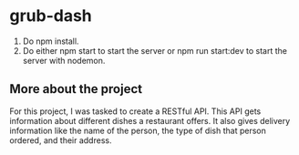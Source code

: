# grub-dash
1. Do npm install. 
2. Do either npm start to start the server or npm run start:dev to start the server with nodemon.
## More about the project ##
For this project, I was tasked to create a RESTful API. This API gets information about different dishes a restaurant offers. It also gives delivery information like the name of the person, the type of dish that person ordered, and their address. 
